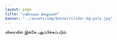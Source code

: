 ```yaml
---
layout: page
title: "எதிர்வரும் நிகழ்வுகள்"
banner: "../assets/img/banner/slider-bg-pale.jpg"
---
```


விரைவில் இங்கே புதுப்பிக்கப்படும்



